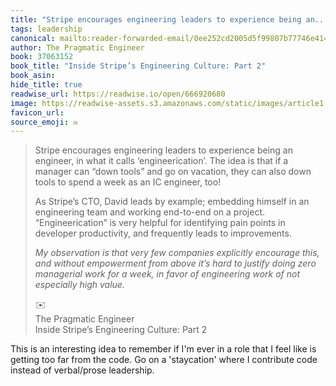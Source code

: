 ```yaml
---
title: "Stripe encourages engineering leaders to experience being an..."
tags: leadership
canonical: mailto:reader-forwarded-email/0ee252cd2005d5f99807b77746e41421
author: The Pragmatic Engineer
book: 37063152
book_title: "Inside Stripe’s Engineering Culture: Part 2"
book_asin: 
hide_title: true
readwise_url: https://readwise.io/open/666920680
image: https://readwise-assets.s3.amazonaws.com/static/images/article1.be68295a7e40.png
favicon_url: 
source_emoji: ✉️
---
```


> Stripe encourages engineering leaders to experience being an engineer, in what it calls ‘engineerication’. The idea is that if a manager can “down tools” and go on vacation, they can also down tools to spend a week as an IC engineer, too!
> 
> As Stripe’s CTO, David leads by example; embedding himself in an engineering team and working end-to-end on a project. “Engineerication” is very helpful for identifying pain points in developer productivity, and frequently leads to improvements.
> 
> *My observation is that very few companies explicitly encourage this, and without empowerment from above it’s hard to justify doing zero managerial work for a week, in favor of engineering work of not especially high value.*
> <div class="quoteback-footer"><div class="quoteback-avatar"><span class="mini-emoji"> ✉️</span></div><div class="quoteback-metadata"><div class="metadata-inner"><span style="display:none">FROM:</span><div aria-label="The Pragmatic Engineer" class="quoteback-author"> The Pragmatic Engineer</div><div aria-label="Inside Stripe’s Engineering Culture: Part 2" class="quoteback-title"> Inside Stripe’s Engineering Culture: Part 2</div></div></div></div>

This is an interesting idea to remember if I'm ever in a role that I feel like is getting too far from the code. Go on a 'staycation' where I contribute code instead of verbal/prose leadership.